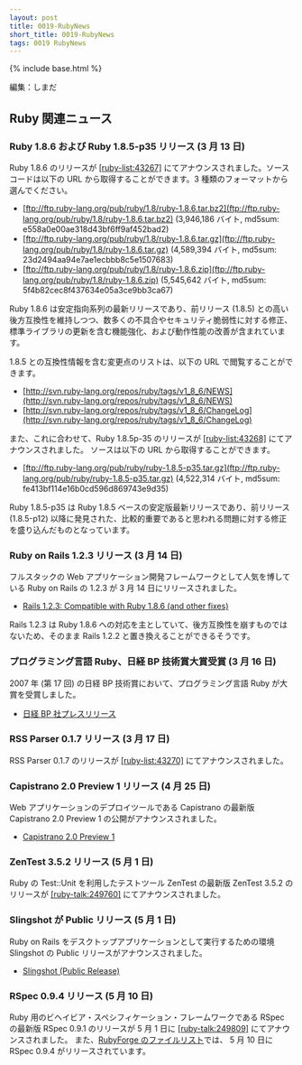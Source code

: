 ```yaml
---
layout: post
title: 0019-RubyNews
short_title: 0019-RubyNews
tags: 0019 RubyNews
---
```

{% include base.html %}


編集：しまだ

## Ruby 関連ニュース

### Ruby 1.8.6 および Ruby 1.8.5-p35 リリース (3 月 13 日)

Ruby 1.8.6 のリリースが [[ruby-list:43267]](http://blade.nagaokaut.ac.jp/cgi-bin/scat.rb/ruby/ruby-list/43267) にてアナウンスされました。ソースコードは以下の URL から取得することができます。3 種類のフォーマットから選んでください。

* [ftp://ftp.ruby-lang.org/pub/ruby/1.8/ruby-1.8.6.tar.bz2](ftp://ftp.ruby-lang.org/pub/ruby/1.8/ruby-1.8.6.tar.bz2)  (3,946,186 バイト, md5sum: e558a0e00ae318d43bf6ff9af452bad2)
* [ftp://ftp.ruby-lang.org/pub/ruby/1.8/ruby-1.8.6.tar.gz](ftp://ftp.ruby-lang.org/pub/ruby/1.8/ruby-1.8.6.tar.gz)  (4,589,394 バイト, md5sum: 23d2494aa94e7ae1ecbbb8c5e1507683)
* [ftp://ftp.ruby-lang.org/pub/ruby/1.8/ruby-1.8.6.zip](ftp://ftp.ruby-lang.org/pub/ruby/1.8/ruby-1.8.6.zip)  (5,545,642 バイト, md5sum: 5f4b82cec8f437634e05a3ce9bb3ca67)


Ruby 1.8.6 は安定指向系列の最新リリースであり、前リリース (1.8.5) との高い後方互換性を維持しつつ、数多くの不具合やセキュリティ脆弱性に対する修正、標準ライブラリの更新を含む機能強化、および動作性能の改善が含まれています。

1.8.5 との互換性情報を含む変更点のリストは、以下の URL で閲覧することができます。

* [http://svn.ruby-lang.org/repos/ruby/tags/v1_8_6/NEWS](http://svn.ruby-lang.org/repos/ruby/tags/v1_8_6/NEWS)
* [http://svn.ruby-lang.org/repos/ruby/tags/v1_8_6/ChangeLog](http://svn.ruby-lang.org/repos/ruby/tags/v1_8_6/ChangeLog)


また、これに合わせて、Ruby 1.8.5p-35 のリリースが [[ruby-list:43268]](http://blade.nagaokaut.ac.jp/cgi-bin/scat.rb/ruby/ruby-list/43268) にてアナウンスされました。
ソースは以下の URL から取得することができます。

* [ftp://ftp.ruby-lang.org/pub/ruby/ruby-1.8.5-p35.tar.gz](ftp://ftp.ruby-lang.org/pub/ruby/ruby-1.8.5-p35.tar.gz) (4,522,314 バイト, md5sum: fe413bf114e16b0cd596d869743e9d35)


Ruby 1.8.5-p35 は Ruby 1.8.5 ベースの安定版最新リリースであり、前リリース (1.8.5-p12) 以降に発見された、比較的重要であると思われる問題に対する修正を盛り込んだものとなっています。

### Ruby on Rails 1.2.3 リリース (3 月 14 日)

フルスタックの Web アプリケーション開発フレームワークとして人気を博している Ruby on Rails の 1.2.3 が 3 月 14 日にリリースされました。

* [Rails 1.2.3: Compatible with Ruby 1.8.6 (and other fixes)](http://weblog.rubyonrails.org/2007/3/14/rails-1-2-3-compatible-with-ruby-1-8-6-and-other-fixes)


Rails 1.2.3 は Ruby 1.8.6 への対応を主としていて、後方互換性を崩すものではないため、そのまま Rails 1.2.2 と置き換えることができるそうです。

### プログラミング言語 Ruby、日経 BP 技術賞大賞受賞 (3 月 16 日)

2007 年 (第 17 回) の日経 BP 技術賞において、プログラミング言語 Ruby が大賞を受賞しました。

* [日経 BP 社プレスリリース](http://corporate.nikkeibp.co.jp/information/newsrelease/newsrelease20070316.html)


### RSS Parser 0.1.7 リリース (3 月 17 日)

RSS Parser 0.1.7 のリリースが [[ruby-list:43270]](http://blade.nagaokaut.ac.jp/cgi-bin/scat.rb/ruby/ruby-list/43270) にてアナウンスされました。

### Capistrano 2.0 Preview 1 リリース (4 月 25 日)

Web アプリケーションのデプロイツールである Capistrano の最新版 Capistrano 2.0 Preview 1 の公開がアナウンスされました。

* [Capistrano 2.0 Preview 1](http://weblog.rubyonrails.org/2007/4/25/capistrano-2-0-preview-1)


### ZenTest 3.5.2 リリース (5 月 1 日)

Ruby の Test::Unit を利用したテストツール ZenTest の最新版 ZenTest 3.5.2 のリリースが [[ruby-talk:249760]](http://blade.nagaokaut.ac.jp/cgi-bin/scat.rb/ruby/ruby-talk/249760) にてアナウンスされました。

### Slingshot が Public リリース (5 月 1 日)

Ruby on Rails をデスクトップアプリケーションとして実行するための環境 Slingshot の Public リリースがアナウンスされました。

* [Slingshot (Public Release)](http://joyeur.com/2007/05/01/slingshot-public-release)


### RSpec 0.9.4 リリース (5 月 10 日)

Ruby 用のビヘイビア・スペシフィケーション・フレームワークである RSpec の最新版 RSpec 0.9.1 のリリースが 5 月 1 日に [[ruby-talk:249809]](http://blade.nagaokaut.ac.jp/cgi-bin/scat.rb/ruby/ruby-talk/249809) にてアナウンスされました。
また、[RubyForge のファイルリスト](http://rubyforge.org/frs/?group_id=797)では、 5 月 10 日に RSpec 0.9.4 がリリースされています。


